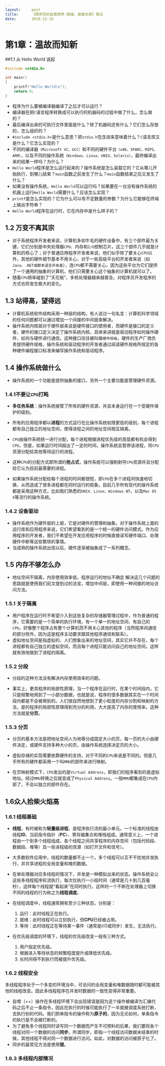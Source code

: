 ```yaml
---
layout:     post
title:      《程序员的自我修养-链接、装载与库》笔记
date:       2018-12-16
---
```


# 第1章：温故而知新

##1.1 从 Hello World 说起

```c
#include <stdio.h>

int main() 
{
    printf("Hello World\n");
    return 0;
}
```

- 程序为什么要被编译器编译了之后才可以运行？
- 编译器在把`C`语言程序转换成可以执行的机器码的过程中做了什么，怎么做的？
- 最后编译出来的可执行文件里面是什么？除了机器码还有什么？它们怎么存放的，怎么组织的？
- `#include <stdio.h>`是什么意思？把`stdio.h`包含进来意味着什么？`C`语言库又是什么？它怎么实现的？
- 不同的编译器`（Microsoft VC、GCC）`和不同的硬件平台`（x86、SPARC、MIPS、ARM）`，以及不同的操作系统`（Windows、Linux、UNIX、Solaris）`，最终编译出来的结果一样吗？为什么？
- `Hello World`程序是怎么运行起来的？操作系统是怎么装载它的？它从哪儿开始执行，到哪儿结束？`main`函数之前发生了什么？`main`函数结束之后又发生了什么？
- 如果没有操作系统，`Hello World`可以运行吗？如果要在一台没有操作系统的机器上运行`Hello World`需要什么？应该怎么实现？
- `printf`是怎么实现的？它为什么可以有不定数量的参数？为什么它能够在终端上输出字符串？
- `Hello World`程序在运行时，它在内存中是什么样子的？

## 1.2 万变不离其宗

- 对于系统程序开发者来说，计算机多如牛毛的硬件设备中，有三个部件最为关键，它们分别是中央处理器`CPU`、内存和`I/O`控制芯片，这三个部件几乎就是计算机的核心了；对于普通应用程序开发者来说，他们似乎除了要关心`CPU`以外，其他的硬件细节基本不用关心，对于一些高级平台的开发者来说（如`Java、.NET或脚本语言开发者`），连`CPU`都不需要关心，因为这些平台为它们提供了一个通用的抽象的计算机，他们只需要关心这个抽象的计算机就可以了。
- 随着`CPU`频率碰到了“天花板”，多核处理器越来越普及，对程序员开发程序的方式也将发生极大的变化。

## 1.3 站得高，望得远

- 计算机系统软件结构采用一种层的结构，有人说过一句名言：计算机科学领域的任何问题都可以通过增加一个间接的中间层来解决。
- 操作系统内核层对于硬件层来说是硬件接口的使用者，而硬件是接口的定义者，硬件的接口定义决定了操作系统内核，具体来讲就是驱动程序如何操作硬件，如何与硬件进行通信。这种接口往往被叫做`硬件规格`，硬件的生产厂商负责提供硬件规格，操作系统和驱动程序的开发者通过阅读硬件规格所规定的各种硬件编程接口标准来编写操作系统和驱动程序。

## 1.4 操作系统做什么

- 操作系统的一个功能是提供抽象的接口，另外一个主要功能是管理硬件资源。

### 1.4.1不要让`CPU`打盹

- **多任务系统**：操作系统接管了所有的硬件资源，并且本身运行在一个受硬件保护的级别。
- 所有的应用程序都以**进程**的方式运行在比操作系统权限更低的级别，每个进程都有自己独立的地址空间，使得进程之间的地址空间相互隔离。
- `CPU`由操作系统统一进行分配，每个进程根据进程优先级的高低都有机会得到`CPU`，但是，如果运行时间超出了一定的时间，操作系统会暂停该进程，将`CPU`资源分配给其他等待运行的进程。

- 这种`CPU`的分配方式即所谓的**抢占式**，操作系统可以强制剥夺`CPU`资源并且分配给它认为目前最需要的进程。
- 如果操作系统分配给每个进程的时间都很短，即`CPU`在多个进程间快速地切换，从而造成了很多进程都在同时运行的假象。目前几乎所有现代的操作系统都是采用这种方式，比如我们熟悉的`UNIX、Linux、Windows NT`，以及`Mac OS X`等流行的操作系统。

### 1.4.2 设备驱动

- 操作系统作为硬件层的上层，它是对硬件的管理和抽象。对于操作系统上面的运行库和应用程序来说，它们希望看到的是一个统一的硬件访问模式。作为应用程序的开发者，我们不希望在开发应用程序的时候直接读写硬件端口、处理硬件中断等这些繁琐的事情。
- 当成熟的操作系统出现以后，硬件逐渐被抽象成了一系列概念。

## 1.5 内存不够怎么办

- 地址空间不隔离，内存使用效率低，程序运行的地址不确定  解决这几个问题的思路就是使用我们前文提到过的法宝，增加中间层，即使用一种间接的地址访问方法。

### 1.5.1 关于隔离

- 用户程序在运行时不希望介入到这些复杂的存储器管理过程中，作为普通的程序，它需要的是一个简单的执行环境，有一个单一的地址空间、有自己的`CPU`，好像整个程序占有整个计算机而不用关心其他的程序（当然程序间通信的部分除外，因为这是程序主动要求跟其他程序通信和联系）。
- 虚拟地址空间是指虚拟的、人们想象出来的地址空间，其实它并不存在，每个进程都有自己独立的虚拟空间，而且每个进程只能访问自己的地址空间，这样就有效地做到了进程的隔离。

### 1.5.2 分段

- 分段的这种方法没有解决内存使用效率的问题。

- 事实上，更具程序的局部性原理，当一个程序在运行时，在某个时间段内，它只是频繁地用到了一小部分数据，也就是说，程序的很多数据其实在一个时间段内都是不会被用到的。人们很自然地想到了更小粒度的内存分割和映射的方法，是的程序的局部性原理得到充分的利用，大大提高了内存的使用率。这种方法就是**分页**。

### 1.5.3 分页

- 分页的基本方法是把地址空间人为地等分成固定大小的页，每一页的大小由硬件决定，或硬件支持多种大小的页，由操作系统选择决定页的大小。

- 虚拟存储的实现需要依靠硬件的支持，对于不同的`CPU`来说是不同的。但是几乎所有的硬件都采用一个叫`MMU`的部件来进行映射。
- 在页映射模式下，`CPU`发出的是`Virtual Address`，即我们的程序看到的是虚拟地址。经过`MMU`转换之后就变成了`Physical Address`。一般`MMU`都集成在`CPU`内部了，不会以独立的部件存在。

## 1.6众人拾柴火焰高

### 1.6.1 线程基础

- **线程**，有时被称为**轻量级进程**，是程序执行流的最小单元。一个标准的线程由线程**ID**、当前指令指针（**PC**）、寄存器集合和堆栈组成。通常意义上，一个进程由一个到多个线程组成，各个线程之间共享程序的内存空间（包括代码段、数据段、堆等）及一些进程级的资源（如打开文件和信号）。

- 大多数软件应用中，线程的数量都不止一个。多个线程可以互不干扰地并发执行，并共享进程的全局变量和堆的数据。
- 在单处理器对应多线程的情况下，并发是一种模拟出来的状态。操作系统会让这些多线程程序轮流执行，每次仅执行一小段时间（通常是几十到几百毫秒），这样每个线程就“看起来”在同时执行。这样的一个不断在处理器上切换不同的线程的行为称之为**线程调度**。
- 在线程调度中，线程通常拥有至少三种状态，分别是：
  1. 运行：此时线程正在执行。
  2. 就绪：此时线程可以立刻执行，但**CPU**已经被占用。
  3. 等待：此时线程正在等待某一事件（通常是I/O或同步）发生，无法执行。

- 在优先级调度的环境下，线程的优先级改变一般有三种方式。
  1. 用户指定优先级。
  2. 根据进入等待状态的频繁程度提升或降低优先级。
  3. 长时间得不到执行而被提升优先级。

### 1.6.2 线程安全

多线程程序处于一个多变的环境当中，可访问的全局变量和堆数据随时都可能被其他的线程改变。因此多线程程序在并发时数据的一致性变得非常重要。

- 自增（++）操作在多线程环境下会出现错误是因为这个操作被编译为汇编代码之后不止一条指令，因此在执行的时候可能执行了一半就被调度系统打断，去执行别的代码。我们把单指令的操作称为**原子的**，因为无论如何，单条指令的执行是不会被打断的。
- 为了避免多个线程同时读写同一个数据而产生不可预料的后果，我们要将各个线程对同一个数据的访问**同步**。所谓同步，即指一个线程访问数据未结束的时候，其他线程不得对同一个数据进行访问。如此，对数据的访问被原子化了。
- 同步的最常见方法是使用**锁**。

### 1.6.3 多线程内部情况

